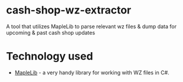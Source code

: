 # cash-shop-wz-extractor
A tool that utilizes MapleLib to parse relevant wz files &amp; dump data for upcoming &amp; past cash shop updates


# Technology used
- [MapleLib]([https://github.com/Xterminatorz/WZ-Dumper](https://github.com/lastbattle/MapleLib)) - a very handy library for working with WZ files in C#.
